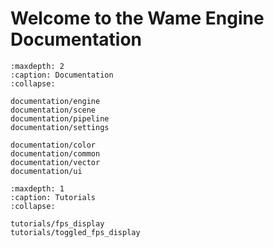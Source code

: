 # Welcome to the Wame Engine Documentation

```{toctree}
:maxdepth: 2
:caption: Documentation
:collapse:

documentation/engine
documentation/scene
documentation/pipeline
documentation/settings

documentation/color
documentation/common
documentation/vector
documentation/ui
```

```{toctree}
:maxdepth: 1
:caption: Tutorials
:collapse:

tutorials/fps_display
tutorials/toggled_fps_display
```